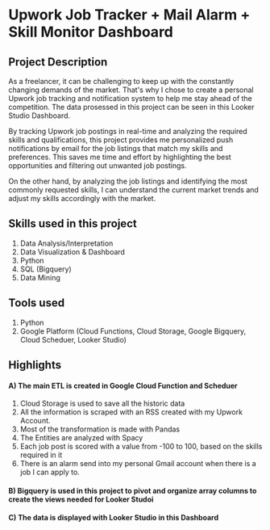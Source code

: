 # Upwork Job Tracker + Mail Alarm + Skill Monitor Dashboard
## Project Description

As a freelancer, it can be challenging to keep up with the constantly changing demands of the market. That's why I chose to create a personal Upwork job tracking and notification system to help me stay ahead of the competition. The data prosessed in this project can be seen in this Looker Studio Dashboard.

By tracking Upwork job postings in real-time and analyzing the required skills and qualifications, this project provides me personalized push notifications by email for the job listings that match my skills and preferences. This saves me time and effort by highlighting the best opportunities and filtering out unwanted job postings.

On the other hand, by analyzing the job listings and identifying the most commonly requested skills, I can understand the current market trends and adjust my skills accordingly with the market. 

## Skills used in this project
1) Data Analysis/Interpretation
2) Data Visualization & Dashboard
3) Python
4) SQL (Bigquery)
5) Data Mining

## Tools used

1) Python
2) Google Platform (Cloud Functions, Cloud Storage, Google Bigquery, Cloud Scheduer, Looker Studio)

## Highlights
#### A) The main ETL is created in Google Cloud Function and Scheduer
1) Cloud Storage is used to save all the historic data
2) All the information is scraped with an RSS created with my Upwork Account.
3) Most of the transformation is made with Pandas
4) The Entities are analyzed with Spacy
5) Each job post is scored with a value from -100 to 100, based on the skills required in it
6) There is an alarm send into my personal Gmail account when there is a job I can apply to.
#### B) Bigquery is used in this project to pivot and organize array columns to create the views needed for Looker Studoi  
#### C) The data is displayed with Looker Studio in this Dashboard
